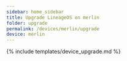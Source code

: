 ```yaml
---
sidebar: home_sidebar
title: Upgrade LineageOS on merlin
folder: upgrade
permalink: /devices/merlin/upgrade
device: merlin
---
```

{% include templates/device_upgrade.md %}
